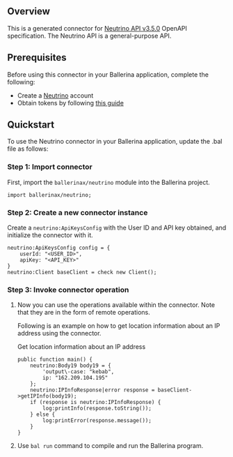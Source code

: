 ## Overview
This is a generated connector for [Neutrino API v3.5.0](https://www.neutrinoapi.com/api/api-basics/) OpenAPI specification.
The Neutrino API is a general-purpose API.

## Prerequisites

Before using this connector in your Ballerina application, complete the following:

* Create a [Neutrino](https://www.neutrinoapi.com/signup) account
* Obtain tokens by following [this guide](https://www.neutrinoapi.com/api/api-basics/)
 
## Quickstart

To use the Neutrino connector in your Ballerina application, update the .bal file as follows:

### Step 1: Import connector
First, import the `ballerinax/neutrino` module into the Ballerina project.
```ballerina
import ballerinax/neutrino;
```

### Step 2: Create a new connector instance
Create a `neutrino:ApiKeysConfig` with the User ID and API key obtained, and initialize the connector with it.
```ballerina
neutrino:ApiKeysConfig config = {
    userId: "<USER_ID>",
    apiKey: "<API_KEY>"
}
neutrino:Client baseClient = check new Client();
```

### Step 3: Invoke connector operation
1. Now you can use the operations available within the connector. Note that they are in the form of remote operations.

    Following is an example on how to get location information about an IP address using the connector.

    Get location information about an IP address 

    ```ballerina
    public function main() {
        neutrino:Body19 body19 = {
            'output\-case: "kebab",
            ip: "162.209.104.195"
        };
        neutrino:IPInfoResponse|error response = baseClient->getIPInfo(body19);
        if (response is neutrino:IPInfoResponse) {
            log:printInfo(response.toString());
        } else {
            log:printError(response.message());
        }
    }
    ``` 

2. Use `bal run` command to compile and run the Ballerina program.
